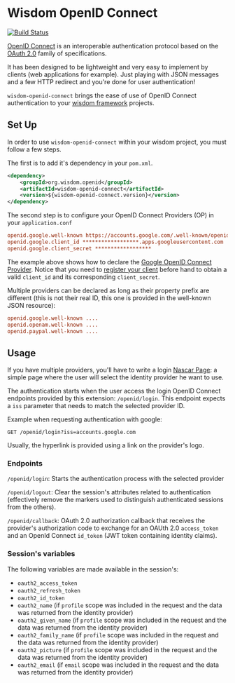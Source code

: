 Wisdom OpenID Connect
===========================

[![Build Status](https://travis-ci.org/sauthieg/wisdom-openid-connect.png)](https://travis-ci.org/sauthieg/wisdom-openid-connect)

[OpenID Connect](https://openid.net/connect) is an interoperable authentication protocol
based on the [OAuth 2.0](http://tools.ietf.org/html/rfc6749) family of specifications.

It has been designed to be lightweight and very easy to implement by
clients (web applications for example). Just playing with JSON messages and a
few HTTP redirect and you're done for user authentication!

`wisdom-openid-connect` brings the ease of use of OpenID Connect authentication to
your [wisdom framework](http://wisdom-framework.org) projects.

## Set Up

In order to use `wisdom-openid-connect` within your wisdom project, you must follow a few steps.

The first is to add it's dependency in your `pom.xml`.

```xml
<dependency>
    <groupId>org.wisdom.openid</groupId>
    <artifactId>wisdom-openid-connect</artifactId>
    <version>${wisdom-openid-connect.version}</version>
</dependency>
```

The second step is to configure your OpenID Connect Providers (OP) in your `application.conf`

```ini
openid.google.well-known https://accounts.google.com/.well-known/openid-configuration
openid.google.client_id ******************.apps.googleusercontent.com
openid.google.client_secret ******************
```

The example above shows how to declare the [Google OpenID Connect Provider](https://developers.google.com/accounts/docs/OAuth2Login).
Notice that you need to [register your client](https://developers.google.com/accounts/docs/OAuth2Login#getcredentials)
before hand to obtain a valid `client_id` and its corresponding `client_secret`.

Multiple providers can be declared as long as their property prefix are different (this is not their real ID, this one
is provided in the well-known JSON resource):

```ini
openid.google.well-known ....
openid.openam.well-known ....
openid.paypal.well-known ....
```

## Usage

If you have multiple providers, you'll have to write a login [Nascar Page](): a simple page where the user will select
the identity provider he want to use.

The authentication starts when the user access the login OpenID Connect endpoints provided by this extension: `/openid/login`.
This endpoint expects a `iss` parameter that needs to match the selected provider ID.

Example when requesting authentication with google:

```
GET /openid/login?iss=accounts.google.com
```

Usually, the hyperlink is provided using a link on the provider's logo.

### Endpoints

`/openid/login`: Starts the authentication process with the selected provider

`/openid/logout`: Clear the session's attributes related to authentication (effectively remove the markers used to
distinguish authenticated sessions from the others).

`/openid/callback`: OAuth 2.0 authorization callback that receives the provider's authorization code to exchange for
an OAUth 2.0 `access_token` and an OpenId Connect `id_token` (JWT token containing identity claims).

### Session's variables

The following variables are made available in the session's:

* `oauth2_access_token`
* `oauth2_refresh_token`
* `oauth2_id_token`
* `oauth2_name` (if `profile` scope was included in the request and the data was returned from the identity provider)
* `oauth2_given_name` (if `profile` scope was included in the request and the data was returned from the identity provider)
* `oauth2_family_name` (if `profile` scope was included in the request and the data was returned from the identity provider)
* `oauth2_picture` (if `profile` scope was included in the request and the data was returned from the identity provider)
* `oauth2_email` (if `email` scope was included in the request and the data was returned from the identity provider)
